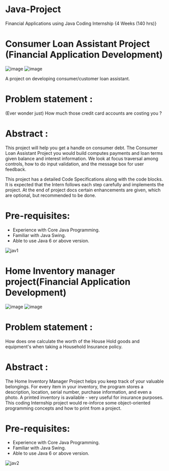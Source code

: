 # Java-Project
Financial Applications using Java Coding Internship {4 Weeks (140 hrs)}
# Consumer Loan Assistant Project (Financial Application Development)
![image](https://user-images.githubusercontent.com/86942586/178886452-07c7587c-d466-4e58-9364-9cbfe9f8fd78.png) 
![image](https://user-images.githubusercontent.com/86942586/178886769-50a3669b-8b7a-486b-b488-47463d6b1463.png)

A project on developing consumer/customer loan assistant.
# Problem statement : 
(Ever wonder just) How much those credit card accounts are costing you ?

# Abstract : 
This project will help you get a handle on consumer debt. The Consumer Loan Assistant Project you would build computes payments and loan terms given balance and interest information. We look at focus traversal among controls, how to do input validation, and the message box for user feedback.

This project has a detailed Code Specifications along with the code blocks. It is expected that the Intern follows each step carefully and implements the project. At the end of project docs certain enhancements are given, which are optional, but recommended to be done.

# Pre-requisites:
* Experience with Core Java Programming.
* Familiar with Java Swing.
* Able to use Java 6 or above version.

![jav1](https://user-images.githubusercontent.com/86942586/178886031-1666d3b9-1836-4207-8745-c9625d54d333.png)


# Home Inventory manager project(Financial Application Development)
![image](https://user-images.githubusercontent.com/86942586/178888209-61190cd9-03b9-49db-85cf-97d5e1f40bf2.png)
![image](https://user-images.githubusercontent.com/86942586/178888223-23c78806-9b12-43c2-b426-a8d3935c7c27.png)

# Problem statement : 
How does one calculate the worth of the House Hold goods and equipment's when taking a Household Insurance policy.

# Abstract : 
The Home Inventory Manager Project helps you keep track of your valuable belongings. For every item in your inventory, the program stores a description, location, serial number, purchase information, and even a photo. A printed inventory is available - very useful for insurance purposes. This coding Internship project would re-inforce some object-oriented programming concepts and how to print from a project.

# Pre-requisites:
* Experience with Core Java Programming.
* Familiar with Java Swing.
* Able to use Java 6 or above version.

![jav2](https://user-images.githubusercontent.com/86942586/178882704-9fe2f6db-652b-40de-a30d-f28557d032b2.jpg)
